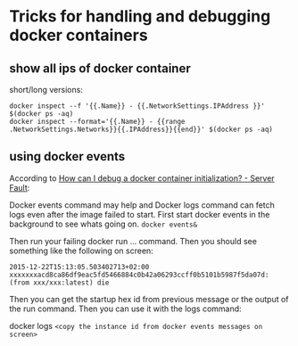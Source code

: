 

# Tricks for handling and debugging docker containers


## show all ips of docker container
short/long versions:
```shell
docker inspect --f '{{.Name}} - {{.NetworkSettings.IPAddress }}' $(docker ps -aq)
docker inspect --format='{{.Name}} - {{range .NetworkSettings.Networks}}{{.IPAddress}}{{end}}' $(docker ps -aq)
```



## using docker events

According to [How can I debug a docker container initialization? - Server Fault](https://serverfault.com/a/744711):

Docker events command may help and Docker logs command can fetch logs even after the image failed to start.
First start docker events in the background to see whats going on.
`docker events&`

Then run your failing docker run ... command. Then you should see something like the following on screen:

`2015-12-22T15:13:05.503402713+02:00 xxxxxxxacd8ca86df9eac5fd5466884c0b42a06293ccff0b5101b5987f5da07d: (from xxx/xxx:latest) die`


Then you can get the startup hex id from previous message or the output of the run command. Then you can use it with the logs command:

docker logs `<copy the instance id from docker events messages on screen>`
